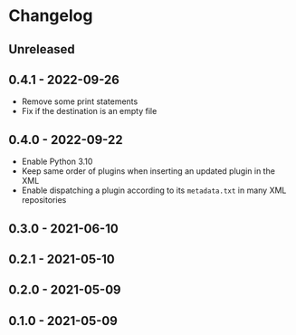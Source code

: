 # Changelog

## Unreleased

## 0.4.1 - 2022-09-26

* Remove some print statements
* Fix if the destination is an empty file

## 0.4.0 - 2022-09-22

* Enable Python 3.10
* Keep same order of plugins when inserting an updated plugin in the XML
* Enable dispatching a plugin according to its `metadata.txt` in many XML repositories

## 0.3.0 - 2021-06-10

## 0.2.1 - 2021-05-10

## 0.2.0 - 2021-05-09

## 0.1.0 - 2021-05-09
